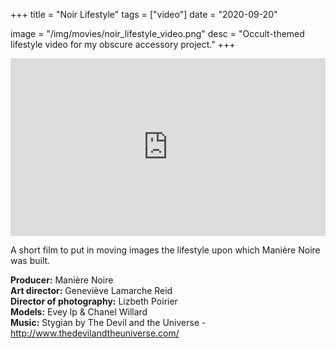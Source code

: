 +++
title = "Noir Lifestyle"
tags = ["video"]
date = "2020-09-20"

image = "/img/movies/noir_lifestyle_video.png"
desc = "Occult-themed lifestyle video for my obscure accessory project."
+++

<div style="padding:56.25% 0 0 0;position:relative;"><iframe src="https://player.vimeo.com/video/240519899?color=000000&title=0&byline=0&portrait=0" style="position:absolute;top:0;left:0;width:100%;height:100%;" frameborder="0" webkitallowfullscreen mozallowfullscreen allowfullscreen></iframe></div><script src="https://player.vimeo.com/api/player.js"></script>

A short film to put in moving images the lifestyle upon which Manière Noire was built.

<div class="credits">

**Producer:** Manière Noire  
**Art director:** Geneviève Lamarche Reid  
**Director of photography:** Lizbeth Poirier    
**Models:** Evey lp & Chanel Willard  
**Music:** Stygian by The Devil and the Universe - http://www.thedevilandtheuniverse.com/

<div>
